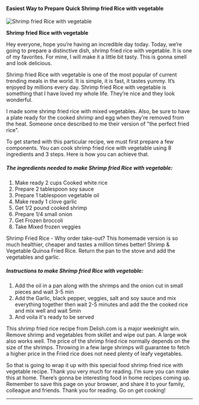            

#### Easiest Way to Prepare Quick Shrimp fried Rice with vegetable

![Shrimp fried Rice with vegetable](https://img-global.cpcdn.com/recipes/e0eaa37ed44d07ef/751x532cq70/shrimp-fried-rice-with-vegetable-recipe-main-photo.jpg)

**Shrimp fried Rice with vegetable**

Hey everyone, hope you’re having an incredible day today. Today, we’re going to prepare a distinctive dish, shrimp fried rice with vegetable. It is one of my favorites. For mine, I will make it a little bit tasty. This is gonna smell and look delicious.

Shrimp fried Rice with vegetable is one of the most popular of current trending meals in the world. It is simple, it is fast, it tastes yummy. It’s enjoyed by millions every day. Shrimp fried Rice with vegetable is something that I have loved my whole life. They’re nice and they look wonderful.

I made some shrimp fried rice with mixed vegetables. Also, be sure to have a plate ready for the cooked shrimp and egg when they're removed from the heat. Someone once described to me their version of "the perfect fried rice".

To get started with this particular recipe, we must first prepare a few components. You can cook shrimp fried rice with vegetable using 8 ingredients and 3 steps. Here is how you can achieve that.

##### The ingredients needed to make Shrimp fried Rice with vegetable:

1.  Make ready 2 cups Cooked white rice
2.  Prepare 2 tablespoon soy sauce
3.  Prepare 1 tablespoon vegetable oil
4.  Make ready 1 clove garlic
5.  Get 1/2 pound cooked shrimp
6.  Prepare 1/4 small onion
7.  Get Frozen broccoli
8.  Take Mixed frozen veggies

Shrimp Fried Rice - Why order take-out? This homemade version is so much healthier, cheaper and tastes a million times better! Shrimp & Vegetable Quinoa Fried Rice. Return the pan to the stove and add the vegetables and garlic.

##### Instructions to make Shrimp fried Rice with vegetable:

1.  Add the oil in a pan along with the shrimps and the onion cut in small pieces and wait 3-5 min
2.  Add the Garlic, black pepper, veggies, salt and soy sauce and mix everything together then wait 2-5 minutes and add the the cooked rice and mix well and wait 5min
3.  And voila it's ready to be served

This shrimp fried rice recipe from Delish.com is a major weeknight win. Remove shrimp and vegetables from skillet and wipe out pan. A large wok also works well. The price of the shrimp fried rice normally depends on the size of the shrimps. Throwing in a few large shrimps will guarantee to fetch a higher price in the Fried rice does not need plenty of leafy vegetables.

So that is going to wrap it up with this special food shrimp fried rice with vegetable recipe. Thank you very much for reading. I’m sure you can make this at home. There’s gonna be interesting food in home recipes coming up. Remember to save this page on your browser, and share it to your family, colleague and friends. Thank you for reading. Go on get cooking!

* * *
